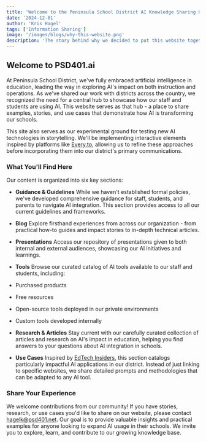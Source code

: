 ```yaml
---
title: 'Welcome to the Peninsula School District AI Knowledge Sharing Hub'
date: '2024-12-01'
author: 'Kris Hagel'
tags: ['Information Sharing']
image: '/images/blogs/why-this-website.png'
description: 'The story behind why we decided to put this website together and our goals moving forward.'
---
```


## Welcome to PSD401.ai

At Peninsula School District, we've fully embraced artificial intelligence in education, leading the way in exploring AI's impact on both instruction and operations. As we've shared our work with districts across the country, we recognized the need for a central hub to showcase how our staff and students are using AI. This website serves as that hub - a place to share examples, stories, and use cases that demonstrate how AI is transforming our schools.

This site also serves as our experimental ground for testing new AI technologies in storytelling. We'll be implementing interactive elements inspired by platforms like [Every.to](https://every.to/p/introducing-extendable-articles), allowing us to refine these approaches before incorporating them into our district's primary communications.

### What You'll Find Here

Our content is organized into six key sections:

- **Guidance & Guidelines**
  While we haven't established formal policies, we've developed comprehensive guidance for staff, students, and parents to navigate AI integration. This section provides access to all our current guidelines and frameworks.
- **Blog**
  Explore firsthand experiences from across our organization - from practical how-to guides and impact stories to in-depth technical articles.
- **Presentations**
  Access our repository of presentations given to both internal and external audiences, showcasing our AI initiatives and learnings.
- **Tools**
  Browse our curated catalog of AI tools available to our staff and students, including:
- Purchased products
- Free resources
- Open-source tools deployed in our private environments
- Custom tools developed internally

- **Research & Articles**
  Stay current with our carefully curated collection of articles and research on AI's impact in education, helping you find answers to your questions about AI integration in schools.
- **Use Cases**
  Inspired by [EdTech Insiders](https://www.edtechinsiders.ai/), this section catalogs particularly impactful AI applications in our district. Instead of just linking to specific websites, we share detailed prompts and methodologies that can be adapted to any AI tool.

### Share Your Experience

We welcome contributions from our community! If you have stories, research, or use cases you'd like to share on our website, please contact [hagelk@psd401.net](mailto:hagelk@psd401.net).
Our goal is to provide valuable insights and practical examples for anyone looking to expand AI usage in their schools. We invite you to explore, learn, and contribute to our growing knowledge base.
